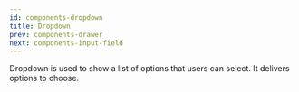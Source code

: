 ```yaml
---
id: components-dropdown
title: Dropdown
prev: components-drawer
next: components-input-field
---
```


<text-primary>

Dropdown is used to show a list of options that users can select. It delivers options to choose.

</text-primary>

